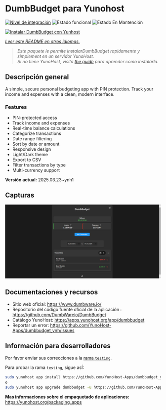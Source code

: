 <!--
Este archivo README esta generado automaticamente<https://github.com/YunoHost/apps/tree/master/tools/readme_generator>
No se debe editar a mano.
-->

# DumbBudget para Yunohost

[![Nivel de integración](https://apps.yunohost.org/badge/integration/dumbbudget)](https://ci-apps.yunohost.org/ci/apps/dumbbudget/)
![Estado funcional](https://apps.yunohost.org/badge/state/dumbbudget)
![Estado En Mantención](https://apps.yunohost.org/badge/maintained/dumbbudget)

[![Instalar DumbBudget con Yunhost](https://install-app.yunohost.org/install-with-yunohost.svg)](https://install-app.yunohost.org/?app=dumbbudget)

*[Leer este README en otros idiomas.](./ALL_README.md)*

> *Este paquete le permite instalarDumbBudget rapidamente y simplement en un servidor YunoHost.*  
> *Si no tiene YunoHost, visita [the guide](https://yunohost.org/install) para aprender como instalarla.*

## Descripción general

A simple, secure personal budgeting app with PIN protection. Track your income and expenses with a clean, modern interface.

### Features

- PIN-protected access
- Track income and expenses
- Real-time balance calculations
- Categorize transactions
- Date range filtering
- Sort by date or amount
- Responsive design
- Light/Dark theme
- Export to CSV
- Filter transactions by type
- Multi-currency support


**Versión actual:** 2025.03.23~ynh1

## Capturas

![Captura de DumbBudget](./doc/screenshots/screenshot.png)

## Documentaciones y recursos

- Sitio web oficial: <https://www.dumbware.io/>
- Repositorio del código fuente oficial de la aplicación : <https://github.com/DumbWareio/DumbBudget>
- Catálogo YunoHost: <https://apps.yunohost.org/app/dumbbudget>
- Reportar un error: <https://github.com/YunoHost-Apps/dumbbudget_ynh/issues>

## Información para desarrolladores

Por favor enviar sus correcciones a la [rama `testing`](https://github.com/YunoHost-Apps/dumbbudget_ynh/tree/testing).

Para probar la rama `testing`, sigue asÍ:

```bash
sudo yunohost app install https://github.com/YunoHost-Apps/dumbbudget_ynh/tree/testing --debug
o
sudo yunohost app upgrade dumbbudget -u https://github.com/YunoHost-Apps/dumbbudget_ynh/tree/testing --debug
```

**Mas informaciones sobre el empaquetado de aplicaciones:** <https://yunohost.org/packaging_apps>
